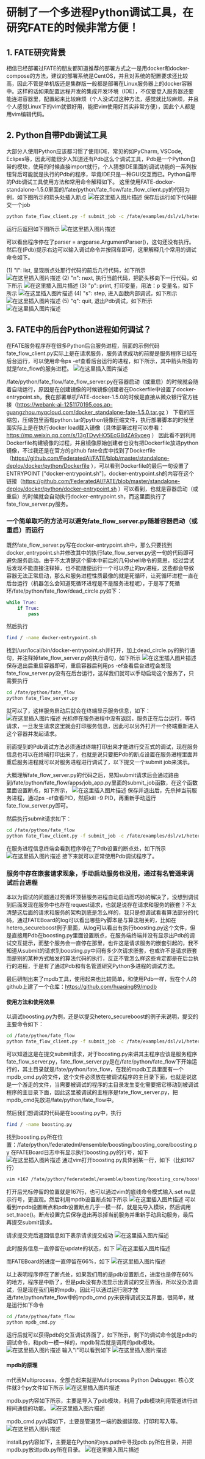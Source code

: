 # 研制了一个多进程Python调试工具，在研究FATE的时候非常方便！
## 1. FATE研究背景
相信已经部署过FATE的朋友都知道推荐的部署方式之一是用docker和docker-compose的方法，建议的部署系统是CentOS，并且对系统的配置要求还比较高，因此不管是单机版还是集群版一般都是部署在Linux服务器上的docker容器中。这样的话如果配置远程开发的集成开发环境（IDE），不仅要登入服务器还要能连进容器里，配置起来比较麻烦（个人没试过这种方法，感觉就比较麻烦，并且个人感觉Linux下的vim就很好用，能把vim使用好其实非常方便），因此个人都是用vim编辑代码。

## 2. Python自带Pdb调试工具
大部分人使用Python应该都习惯了使用IDE，常见的如PyCharm, VSCode, Eclipes等，因此可能很少人知道还有Pdb这么个调试工具，Pdb是一个Python自带的模块，使用的时候直接import就行，个人猜想IDE里面的调试功能的一系列按钮背后可能就是执行的Pdb的程序，毕竟IDE只是一种GUI交互而已。Python自带的Pdb调试工具使用方法和常用命令解释如下。
这里使用FATE-docker-standalone-1.5.0里面的/fate/python/fate_flow/fate_flow_client.py的代码为例，如下图所示的箭头处插入断点
![在这里插入图片描述](https://img-blog.csdnimg.cn/20210125112228648.png?x-oss-process=image/watermark,type_ZmFuZ3poZW5naGVpdGk,shadow_10,text_aHR0cHM6Ly9ibG9nLmNzZG4ubmV0L29xcW1vb24xMjM=,size_16,color_FFFFFF,t_70#pic_center)
保存后运行如下代码提交一个job

```bash
python fate_flow_client.py -f submit_job -c /fate/examples/dsl/v1/hetero_secureboost/test_secureboost_train_binary_conf.json -d /fate/examples/dsl/v1/hetero_secureboost/test_secureboost_train_dsl.json
```
运行后返回如下图所示
![在这里插入图片描述](https://img-blog.csdnimg.cn/20210125112851581.png#pic_center)

可以看出程序停在了parser = argparse.ArgumentParser()，这句还没有执行。然后在(Pdb)提示右边可以输入调试命令并按回车即可，这里解释几个常用的调试命令如下。

(1) "l": list, 呈现断点处那行代码的前后几行代码，如下所示
![在这里插入图片描述](https://img-blog.csdnimg.cn/20210125141257808.png?x-oss-process=image/watermark,type_ZmFuZ3poZW5naGVpdGk,shadow_10,text_aHR0cHM6Ly9ibG9nLmNzZG4ubmV0L29xcW1vb24xMjM=,size_16,color_FFFFFF,t_70#pic_center)
(2) "n": next, 执行当前代码，把箭头移向下一行代码，如下所示
![在这里插入图片描述](https://img-blog.csdnimg.cn/20210125141549663.png#pic_center)
(3) "p": print, 打印变量，用法：p 变量名，如下所示
![在这里插入图片描述](https://img-blog.csdnimg.cn/20210125141958860.png?x-oss-process=image/watermark,type_ZmFuZ3poZW5naGVpdGk,shadow_10,text_aHR0cHM6Ly9ibG9nLmNzZG4ubmV0L29xcW1vb24xMjM=,size_16,color_FFFFFF,t_70#pic_center)
(4) "s": step, 进入函数内部调试，如下所示
![在这里插入图片描述](https://img-blog.csdnimg.cn/20210125142247852.png?x-oss-process=image/watermark,type_ZmFuZ3poZW5naGVpdGk,shadow_10,text_aHR0cHM6Ly9ibG9nLmNzZG4ubmV0L29xcW1vb24xMjM=,size_16,color_FFFFFF,t_70#pic_center)
(5) "q": quit, 退出Pdb调试，如下所示
![在这里插入图片描述](https://img-blog.csdnimg.cn/20210125142428380.png?x-oss-process=image/watermark,type_ZmFuZ3poZW5naGVpdGk,shadow_10,text_aHR0cHM6Ly9ibG9nLmNzZG4ubmV0L29xcW1vb24xMjM=,size_16,color_FFFFFF,t_70#pic_center)

## 3. FATE中的后台Python进程如何调试？
在FATE服务程序存在很多Python后台服务进程，前面的示例代码fate_flow_client.py实际上是在请求服务，服务请求成功的前提是服务程序已经在后台运行，可以使用命令ps -ef查看后台运行的进程，如下所示，其中箭头所指的就是fate_flow的服务进程。
![在这里插入图片描述](https://img-blog.csdnimg.cn/2021012514324547.png?x-oss-process=image/watermark,type_ZmFuZ3poZW5naGVpdGk,shadow_10,text_aHR0cHM6Ly9ibG9nLmNzZG4ubmV0L29xcW1vb24xMjM=,size_16,color_FFFFFF,t_70#pic_center)

/fate/python/fate_flow/fate_flow_server.py在容器启动（或重启）的时候就会随着自动运行，原因是在创建镜像的时候镜像创建者在Dockerfile中设置了docker-entrypoint.sh，我在部署单机FATE-docker-1.5.0的时候是直接从微众银行官方链接（https://webank-ai-1251170195.cos.ap-guangzhou.myqcloud.com/docker_standalone-fate-1.5.0.tar.gz ） 下载的压缩包，压缩包里面有python.tar的python镜像压缩文件，执行部署脚本的时候里面实际上是在执行docker load载入镜像（具体部署过程可以参看：https://mp.weixin.qq.com/s/13gTDyyHO5EcGBdZA9yoeg ） 因此看不到利用Dockerfile构建镜像的过程，并且镜像原始创建者也没有把Dockerfile放进python镜像，不过我还是在官方的github fate仓库中找到了Dockerfile（https://github.com/FederatedAI/FATE/blob/master/standalone-deploy/docker/python/Dockerfile ），可以看到Dockerfile的最后一句设置了ENTRYPOINT ["docker-entrypoint.sh"]，docker-entrypoint.sh的内容在这个链接（https://github.com/FederatedAI/FATE/blob/master/standalone-deploy/docker/python/docker-entrypoint.sh ）可以看到，也就是容器启动（或重启）的时候就会自动执行docker-entrypoint.sh，而这里面执行了fate_flow_server.py服务。

### 一个简单取巧的方法可以避免fate_flow_server.py随着容器启动（或重启）而运行
既然fate_flow_server.py写在docker-entrypoint.sh中，那么只要找到docker_entrypoint.sh并修改其中的执行fate_flow_server.py这一句的代码即可避免服务启动。由于不太清楚这个脚本中前后的几句shell命令的意思，经过尝试后发现不能直接注释掉，也不能随便运行一个可以停止的py进程，这些都会导致容器无法正常启动，那么和服务进程性质最像的就是死循环，让死循环进程一直在后台运行（机器怎么会知道死循环进程是不是服务进程呢），于是写了死循环/fate/python/fate_flow/dead_circle.py如下：
```python
while True:
    if True:
        pass
```
然后执行
```bash
find / -name docker-entrypoint.sh
```
找到/usr/local/bin/docker-entrypoint.sh并打开，加上dead_circle.py的执行语句，并注释掉fate_flow_server.py的执行语句，如下所示
![在这里插入图片描述](https://img-blog.csdnimg.cn/20210125152836700.png#pic_center)
保存退出后重启容器即可，重启容器后利用ps -ef查看后台进程会发现fate_flow_server.py没有在后台运行，这样我们就可以手动启动这个服务了，只需要执行
```bash
cd /fate/python/fate_flow
python fate_flow_server.py
```
就可以了，这样服务启动后就会在终端显示服务信息，如下：
![在这里插入图片描述](https://img-blog.csdnimg.cn/20210125153736793.png#pic_center)
光标停在服务进程中没有返回，服务正在后台运行，等待请求，一旦发生请求这里就会打印服务信息，因此可以另外打开一个终端重新进入这个容器并发起请求。

前面提到的Pdb调试方法必须通过终端打印出来才能进行交互式的调试，现在服务信息也可以在终端打印出来了，也就是说只要把Pdb的断点设置在服务进程里面并重启服务进程就可以对服务进程进行调试了，以下提交一个submit job来演示。

大概理解fate_flow_server.py的代码之后，易知submit请求后会通过路由到/fate/python/fate_flow/apps/job_app.py里面的submit_job函数，在这个函数里面设置断点，如下所示，
![在这里插入图片描述](https://img-blog.csdnimg.cn/20210125155403262.png?x-oss-process=image/watermark,type_ZmFuZ3poZW5naGVpdGk,shadow_10,text_aHR0cHM6Ly9ibG9nLmNzZG4ubmV0L29xcW1vb24xMjM=,size_16,color_FFFFFF,t_70#pic_center)
保存并退出后，先杀掉当前服务进程，通过ps -ef查看PID，然后kill -9 PID，再重新手动运行fate_flow_server.py即可。

然后执行submit请求如下：
```bash
cd /fate/python/fate_flow
python fate_flow_client.py -f submit_job -c /fate/examples/dsl/v1/hetero_secureboost/test_secureboost_train_binary_conf.json -d /fate/examples/dsl/v1/hetero_secureboost/test_secureboost_train_dsl.json
```
在服务进程信息终端会看到程序停在了Pdb设置的断点处，如下所示
![在这里插入图片描述](https://img-blog.csdnimg.cn/20210125160444511.png?x-oss-process=image/watermark,type_ZmFuZ3poZW5naGVpdGk,shadow_10,text_aHR0cHM6Ly9ibG9nLmNzZG4ubmV0L29xcW1vb24xMjM=,size_16,color_FFFFFF,t_70#pic_center)
接下来就可以正常使用Pdb调试程序了。

### 服务中存在嵌套请求现象，手动启动服务也没用，通过有名管道来调试后台进程
本以为调试的问题通过死循环顶替服务进程自动启动而巧妙的解决了，没想到调试到后面发现在服务中也存在request请求，也就是说存在请求和服务的嵌套？不太清楚这后面的请求和服务的架构到底是怎么样的，我只是想调试看看算法部分的代码，通过FATEBoard的log可以看出哪些Py脚本是与算法相关的，比如在hetero_secureboost例子里面，从log可以看出有执行boosting.py这个文件，但是直接用Pdb在boosting.py里面设置断点，在服务端终端并没有显示出Pdb的调试交互提示，而整个服务会一直停在那里，也许这是请求服务的嵌套引起的，我不知道从submit的请求到boosting.py中间有多少次请求嵌套，也或许不是请求嵌套而是别的某种方式触发的算法代码的执行，反正不管怎么样这些肯定都是在后台执行的进程，于是有了通过Pdb和有名管道研究Python多进程的调试方法。

最后研制出来了mpdb工具，使用起来也比较简单，和使用Pdb一样，我在个人的github上建了一个仓库：https://github.com/huaqing89/mpdb

#### 使用方法和使用效果
以调试boosting.py为例，还是以提交hetero_secureboost的例子来说明，提交的主要命令如下：
```bash
cd /fate/python/fate_flow
python fate_flow_client.py -f submit_job -c /fate/examples/dsl/v1/hetero_secureboost/test_secureboost_train_binary_conf.json -d /fate/examples/dsl/v1/hetero_secureboost/test_secureboost_train_dsl.json
```
可以知道这是在提交submit请求，对于boosting.py来讲其主程序应该是服务程序fate_flow_server.py，fate_flow_server.py是在/fate/python/fate_flow下开始运行的，其主目录就是/fate/python/fate_flow，在我的mpdb工具里面有一个mpdb_cmd.py的文件，这个文件必须放在被调试程序的主目录下面，也就是说这是一个游走的文件，当需要被调试的程序的主目录发生变化需要把它移动到被调试程序的主目录下面，因此这里被调试的主程序是fate_flow_server.py，把mpdb_cmd先放进/fate/python/fate_flow中。

然后我们想调试的代码是在boosting.py中，执行
```bash
find / -name boosting.py 
```
找到boosting.py所在位置：/fate/python/federatedml/ensemble/boosting/boosting_core/boosting.py
在FATEBoard日志中有显示执行boosting.py的行号，如下
![在这里插入图片描述](https://img-blog.csdnimg.cn/20210125170520604.png?x-oss-process=image/watermark,type_ZmFuZ3poZW5naGVpdGk,shadow_10,text_aHR0cHM6Ly9ibG9nLmNzZG4ubmV0L29xcW1vb24xMjM=,size_16,color_FFFFFF,t_70#pic_center)
通过vim打开boosting.py具体到某一行，如下（比如167行）
```bash
vim +167 /fate/python/federatedml/ensemble/boosting/boosting_core/boosting.py
```
打开后光标停留的位置就是167行，也可以通过vim的底线命令模式输入:set nu显示行号，更直观。然后利用mpdb设置断点如下所示
![在这里插入图片描述](https://img-blog.csdnimg.cn/20210125171006819.png?x-oss-process=image/watermark,type_ZmFuZ3poZW5naGVpdGk,shadow_10,text_aHR0cHM6Ly9ibG9nLmNzZG4ubmV0L29xcW1vb24xMjM=,size_16,color_FFFFFF,t_70#pic_center)
可以看到mpdb设置断点和pdb设置断点几乎一模一样，就是先导入模块，然后调用set_trace()。断点设置完后保存退出再杀掉当前服务并重新手动启动服务，最后再提交submit请求。

请求提交完后返回信息如下表示请求提交成功
![在这里插入图片描述](https://img-blog.csdnimg.cn/20210125171800875.png?x-oss-process=image/watermark,type_ZmFuZ3poZW5naGVpdGk,shadow_10,text_aHR0cHM6Ly9ibG9nLmNzZG4ubmV0L29xcW1vb24xMjM=,size_16,color_FFFFFF,t_70#pic_center)

此时服务信息一直停留在update的状态，如下
![在这里插入图片描述](https://img-blog.csdnimg.cn/20210125171926138.png?x-oss-process=image/watermark,type_ZmFuZ3poZW5naGVpdGk,shadow_10,text_aHR0cHM6Ly9ibG9nLmNzZG4ubmV0L29xcW1vb24xMjM=,size_16,color_FFFFFF,t_70#pic_center)

而FATEBoard的进度一直停留在66%，如下
![在这里插入图片描述](https://img-blog.csdnimg.cn/20210125172044652.png?x-oss-process=image/watermark,type_ZmFuZ3poZW5naGVpdGk,shadow_10,text_aHR0cHM6Ly9ibG9nLmNzZG4ubmV0L29xcW1vb24xMjM=,size_16,color_FFFFFF,t_70#pic_center)

以上表明程序停在了断点处，如果我们用的是pdb设置断点，进度也是停在66%的地方，程序是中断了，但是pdb没有办法显示出调试的交互界面，所以没办法调试，但是现在我们用的mpdb，因此可以通过运行刚才放进/fate/python/fate_flow中的mpdb_cmd.py来获得调试交互界面，很简单，就是运行如下命令
```bash
cd /fate/python/fate_flow
python mpdb_cmd.py
```
运行后就可以获得pdb的交互调试界面了，如下所示，剩下的调试命令就是pdb的调试命令，和pdb一模一样的，mpdb背后就是调用的pdb模块。
![在这里插入图片描述](https://img-blog.csdnimg.cn/20210125172654608.png#pic_center)
输入"l"可以看到如下
![在这里插入图片描述](https://img-blog.csdnimg.cn/20210125172939319.png?x-oss-process=image/watermark,type_ZmFuZ3poZW5naGVpdGk,shadow_10,text_aHR0cHM6Ly9ibG9nLmNzZG4ubmV0L29xcW1vb24xMjM=,size_16,color_FFFFFF,t_70#pic_center)

#### mpdb的原理
m代表Multiprocess，全部合起来就是Multiprocess Python Debugger. 核心文件就3个py文件如下所示
![在这里插入图片描述](https://img-blog.csdnimg.cn/20210125173835753.png?x-oss-process=image/watermark,type_ZmFuZ3poZW5naGVpdGk,shadow_10,text_aHR0cHM6Ly9ibG9nLmNzZG4ubmV0L29xcW1vb24xMjM=,size_16,color_FFFFFF,t_70#pic_center)

mpdb.py内容如下所示，主要是导入了pdb模块，利用了pdb模块利用管道进行进程间通信的功能。
![在这里插入图片描述](https://img-blog.csdnimg.cn/20210125174038717.png?x-oss-process=image/watermark,type_ZmFuZ3poZW5naGVpdGk,shadow_10,text_aHR0cHM6Ly9ibG9nLmNzZG4ubmV0L29xcW1vb24xMjM=,size_16,color_FFFFFF,t_70#pic_center)

mpdb_cmd.py内容如下，主要是管道另一端的数据读取、打印和写入等。
![在这里插入图片描述](https://img-blog.csdnimg.cn/20210125174338677.png?x-oss-process=image/watermark,type_ZmFuZ3poZW5naGVpdGk,shadow_10,text_aHR0cHM6Ly9ibG9nLmNzZG4ubmV0L29xcW1vb24xMjM=,size_16,color_FFFFFF,t_70#pic_center)

install.py内容如下，主要是在Python的sys.path中寻找pdb.py所在目录，并把mpdb.py放进pdb.py所在目录。
![在这里插入图片描述](https://img-blog.csdnimg.cn/20210125175825333.png?x-oss-process=image/watermark,type_ZmFuZ3poZW5naGVpdGk,shadow_10,text_aHR0cHM6Ly9ibG9nLmNzZG4ubmV0L29xcW1vb24xMjM=,size_16,color_FFFFFF,t_70#pic_center)




